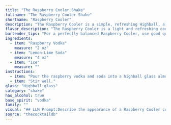```yaml
---
title: "The Raspberry Cooler Shake"
fullname: "The Raspberry Cooler Shake"
shortname: "Raspberry Cooler"
description: "The Raspberry Cooler is a simple, refreshing Highball, a cocktail family originating in the 19th century. Its origins are likely rooted in the classic Gin & Tonic, substituting gin with raspberry vodka for a fruity twist. "
flavor_description: "The Raspberry Cooler is a light and refreshing cocktail with a sweet and tart flavor profile. The raspberry vodka provides a delicate berry sweetness that is balanced by the citrusy tang of the lemon-lime soda. The ice chills the drink and enhances its refreshing qualities. It's a perfect summer cocktail, easy to drink and ideal for a warm day. "
bartender_tips: "For a perfectly balanced Raspberry Cooler, use good quality raspberry vodka.  Chill it and your soda beforehand for a refreshing experience.  Don't over-ice the drink, just enough to chill the vodka.  A light hand with the soda is key; you want the raspberry flavor to shine, not get lost in fizz.  A lemon wedge garnish adds a beautiful touch and enhances the citrus notes. "
ingredients:
  - item: "Raspberry Vodka"
    measure: "2 oz"
  - item: "Lemon-Lime Soda"
    measure: "4 oz"
  - item: "Ice"
    measure: ""
instructions:
  - item: "Pour the raspberry vodka and soda into a highball glass almost filled with ice cubes."
  - item: "Stir well."
glass: "Highball glass"
category: "shake"
has_alcohol: true
base_spirit: "vodka"
family: ""
visual: "## LLM Prompt:Describe the appearance of a Raspberry Cooler cocktail, focusing on its color, texture, and any visual elements. The cocktail is made with Raspberry Vodka, Lemon-Lime Soda, and ice. Consider the following aspects:* **Color:** Is it a vibrant pink, a deep red, or a lighter blush? Is there any variation in color, like a gradient or layering?* **Texture:** Is it clear or cloudy? Does it have any visible ice chunks or bubbles? Is it thick or thin?* **Visual elements:** Are there any garnishes? How does the light interact with the drink (e.g., does it shimmer)? **Example:**  Imagine a tall glass filled with a vibrant pink beverage, slightly cloudy from the ice and soda. The color fades from a bright pink at the top to a more subtle blush at the bottom, creating a beautiful gradient. Tiny bubbles dance in the liquid, adding to the lively appearance. A sprig of fresh mint, resting on the rim, provides a touch of green and adds a refreshing aroma.  "
source: "thecocktaildb"
---
```


